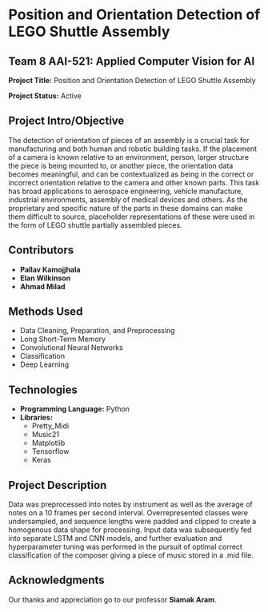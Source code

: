 # Position and Orientation Detection of LEGO Shuttle Assembly

## Team 8 AAI-521: Applied Computer Vision for AI

**Project Title:** Position and Orientation Detection of LEGO Shuttle Assembly

**Project Status:** Active

## Project Intro/Objective

The detection of orientation of pieces of an assembly is a crucial task for manufacturing and both human and robotic building tasks. If the placement of a camera is known relative to an environment, person, larger structure the piece is being mounted to, or another piece, the orientation data becomes meaningful, and can be contextualized as being in the correct or incorrect orientation relative to the camera and other known parts. This task has broad applications to aerospace engineering, vehicle manufacture, industrial environments, assembly of medical devices and others. As the proprietary and specific nature of the parts in these domains can make them difficult to source, placeholder representations of these were used in the form of LEGO shuttle partially assembled pieces.

## Contributors

- **Pallav Kamojjhala**
- **Elan Wilkinson**
- **Ahmad Milad**

## Methods Used

- Data Cleaning, Preparation, and Preprocessing
- Long Short-Term Memory
- Convolutional Neural Networks
- Classification
- Deep Learning

## Technologies

- **Programming Language:** Python
- **Libraries:** 
  - Pretty_Midi
  - Music21
  - Matplotlib
  - Tensorflow
  - Keras

## Project Description

Data was preprocessed into notes by instrument as well as the average of notes on a 10 frames per second interval. Overrepresented classes were undersampled, and sequence lengths were padded and clipped to create a homogenous data shape for processing. Input data was subsequently fed into separate LSTM and CNN models, and further evaluation and hyperparameter tuning was performed in the pursuit of optimal correct classification of the composer giving a piece of music stored in a .mid file.
## Acknowledgments

Our thanks and appreciation go to our professor **Siamak Aram**.
